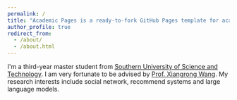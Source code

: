 ```yaml
---
permalink: /
title: "Academic Pages is a ready-to-fork GitHub Pages template for academic personal websites"
author_profile: true
redirect_from: 
  - /about/
  - /about.html
---
```


I'm a third-year master student from [Southern University of Science and Technology](https://www.sustech.edu.cn/). I am very fortunate to be advised by [Prof. Xiangrong Wang](https://https://xiangrongwang.github.io/). My research interests include social network, recommend systems and large language models.
